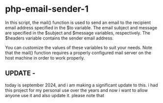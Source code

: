# php-email-sender-1

In this script, the mail() function is used to send an email to the recipient email address specified in the $to variable. The email subject and message are specified in the $subject and $message variables, respectively. The $headers variable contains the sender email address.

You can customize the values of these variables to suit your needs. Note that the mail() function requires a properly configured mail server on the host machine in order to work properly.


## UPDATE -
today is september 2024, and i am making a significant update to this. i had this project for my personal use over the years and now i want to allow anyone use it and also update it. please note that 